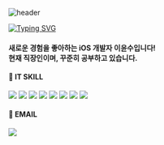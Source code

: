 ![header](https://capsule-render.vercel.app/api?type=soft&color=273b66&height=300&section=header&text=%20%20%20%20YoonSu%20Lee%20%20%20%20&fontSize=45&fontColor=ebebeb&textBg=true&fontAlign=50&fontAlignY=50&&desc=이윤수&descSize=25&descAlign=72&descAlignY=72)

[![Typing SVG](https://readme-typing-svg.demolab.com?font=Fira+Code&weight=600&size=23&duration=5500&pause=1000&color=000000&multiline=true&random=false&width=435&height=31&lines=%EC%95%88%EB%85%95%ED%95%98%EC%84%B8%EC%9A%94+%F0%9F%91%8B)](https://git.io/typing-svg)

#### 새로운 경험을 좋아하는 iOS 개발자 이윤수입니다! <br> 현재 직장인이며, 꾸준히 공부하고 있습니다.


<div align=left>
 <h4>💪 IT SKILL</h4>
 <img src="https://img.shields.io/badge/Swift-F05138?style=flat-square&logo=Swift&logoColor=white"/>
 <img src="https://img.shields.io/badge/RxSwift-8D1F89?style=flat-square&logo=ReactiveX&logoColor=white"/>
 <img src="https://img.shields.io/badge/SwiftUI-2396F3?style=flat-square&logo=UIKit&logoColor=white"/>
 <img src="https://img.shields.io/badge/Dart-0175C2?style=flat-square&logo=Dart&logoColor=white"/>
 <img src="https://img.shields.io/badge/Flutter-02569B?style=flat-square&logo=Flutter&logoColor=white"/>
 <img src="https://img.shields.io/badge/Xcode-147EFB?style=flat-square&logo=Xcode&logoColor=white"/>
 <img src="https://img.shields.io/badge/GitHub-F05032?style=flat-square&logo=Git&logoColor=white"/>
 <img src="https://img.shields.io/badge/FireBase-FFCA28?style=flat-square&logo=FireBase&logoColor=white"/>
</div>

<div align=left>
  <h4>📧 EMAIL </h4>
    <a href="mailto:ysleedev01@gmail.com" target="_blank">
    <img src="https://img.shields.io/badge/ysleedev01@gmail.com-EA4335?style=flat-square&logo=Gmail&logoColor=white"/></a>
    </a>
</div>

